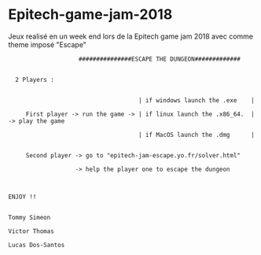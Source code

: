 # Epitech-game-jam-2018
Jeux realisé en un week end lors de la Epitech game jam 2018 avec comme theme imposé "Escape"


                        ###############ESCAPE THE DUNGEON#############


      2 Players :


                                         | if windows launch the .exe    |

         First player -> run the game -> | if linux launch the .x86_64.  | -> play the game
                             
                                         | if MacOS launch the .dmg      |


         Second player -> go to "epitech-jam-escape.yo.fr/solver.html" 
                    
                       -> help the player one to escape the dungeon
                 


    ENJOY !!


    Tommy Simeon

    Victor Thomas

    Lucas Dos-Santos
